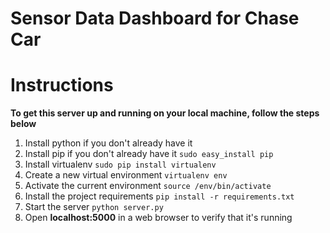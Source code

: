 # Sensor Data Dashboard for Chase Car
# Instructions
**To get this server up and running on your local machine, follow the steps below**
1) Install python if you don't already have it
2) Install pip if you don't already have it
```sudo easy_install pip```
3) Install virtualenv
```sudo pip install virtualenv```
4) Create a new virtual environment
```virtualenv env```
5) Activate the current environment
```source /env/bin/activate```
6) Install the project requirements
```pip install -r requirements.txt```
7) Start the server
```python server.py```
8) Open **localhost:5000** in a web browser to verify that it's running
